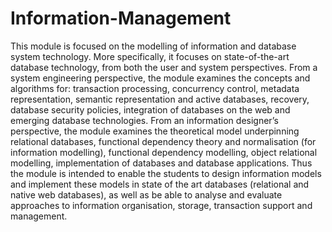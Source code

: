 # Information-Management  
This module is focused on the modelling of information and database system technology. More specifically, it focuses on state-of-the-art database technology, from both the user and system perspectives. From a system engineering perspective, the module examines the concepts and algorithms for: transaction processing, concurrency control, metadata representation, semantic representation and active databases, recovery, database security policies, integration of databases on the web and emerging database technologies. From an information designer’s perspective, the module examines the theoretical model underpinning relational databases, functional dependency theory and normalisation (for information modelling), functional dependency modelling, object relational modelling, implementation of databases and database applications. Thus the module is intended to enable the students to design information models and implement these models in state of the art databases (relational and native web databases), as well as be able to analyse and evaluate approaches to information organisation, storage, transaction support and management.
